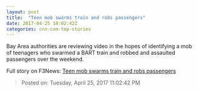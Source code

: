 ```yaml
---
layout: post
title:  "Teen mob swarms train and robs passengers"
date: 2017-04-25 18:02:42Z
categories: cnn-com-top-stories
---
```


Bay Area authorities are reviewing video in the hopes of identifying a mob of teenagers who swarmed a BART train and robbed and assaulted passengers over the weekend.


Full story on F3News: [Teen mob swarms train and robs passengers](http://www.f3nws.com/n/RkPJgC)

> Posted on: Tuesday, April 25, 2017 11:02:42 PM
